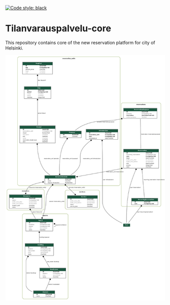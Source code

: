[![Code style: black](https://img.shields.io/badge/code%20style-black-000000.svg)](https://github.com/psf/black)


Tilanvarauspalvelu-core
===================
This repository contains core of the new reservation platform for city of Helsinki.


![Tietokantakuvaus](tilanvarauspalvelu_visualized.png)